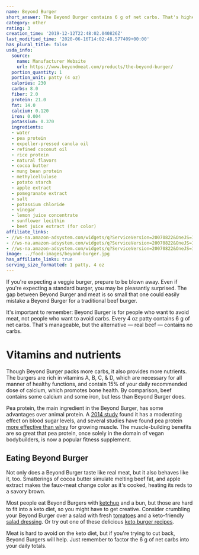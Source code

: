 ```yaml
---
name: Beyond Burger
short_answer: The Beyond Burger contains 6 g of net carbs. That's higher than a beef burger, which contains no carbs. Still, the Beyond Burger is moderately keto-friendly.
category: other
rating: 3
creation_time: '2019-12-12T22:48:02.040826Z'
last_modified_time: '2020-06-16T14:02:48.577409+00:00'
has_plural_title: false
usda_info:
  source:
    name: Manufacturer Website
    url: https://www.beyondmeat.com/products/the-beyond-burger/
  portion_quantity: 1
  portion_unit: patty (4 oz)
  calories: 230
  carbs: 8.0
  fiber: 2.0
  protein: 21.0
  fat: 14.0
  calcium: 0.120
  iron: 0.004
  potassium: 0.370
  ingredients:
  - water
  - pea protein
  - expeller-pressed canola oil
  - refined coconut oil
  - rice protein
  - natural flavors
  - cocoa butter
  - mung bean protein
  - methylcellulose
  - potato starch
  - apple extract
  - pomegranate extract
  - salt
  - potassium chloride
  - vinegar
  - lemon juice concentrate
  - sunflower lecithin
  - beet juice extract (for color)
affiliate_links:
- //ws-na.amazon-adsystem.com/widgets/q?ServiceVersion=20070822&OneJS=1&Operation=GetAdHtml&MarketPlace=US&source=ss&ref=as_ss_li_til&ad_type=product_link&tracking_id=isitketo-20&language=en_US&marketplace=amazon&region=US&placement=B07Q5V46T1&asins=B07Q5V46T1&linkId=150c720b005251db908e090c5e9a77f4&show_border=true&link_opens_in_new_window=true
- //ws-na.amazon-adsystem.com/widgets/q?ServiceVersion=20070822&OneJS=1&Operation=GetAdHtml&MarketPlace=US&source=ss&ref=as_ss_li_til&ad_type=product_link&tracking_id=isitketo-20&language=en_US&marketplace=amazon&region=US&placement=B07RHB5BGC&asins=B07RHB5BGC&linkId=4ba9bd3aac8d3a5421dc7d9dedde0a3f&show_border=true&link_opens_in_new_window=true
- //ws-na.amazon-adsystem.com/widgets/q?ServiceVersion=20070822&OneJS=1&Operation=GetAdHtml&MarketPlace=US&source=ss&ref=as_ss_li_til&ad_type=product_link&tracking_id=isitketo-20&language=en_US&marketplace=amazon&region=US&placement=B07RHBTLB8&asins=B07RHBTLB8&linkId=48b1972ea6a8281a32906da0ee537775&show_border=true&link_opens_in_new_window=true
image: ../food-images/beyond-burger.jpg
has_affiliate_links: true
serving_size_formatted: 1 patty, 4 oz
---
```

If you're expecting a veggie burger, prepare to be blown away. Even if you're expecting a standard burger, you may be pleasantly surprised. The gap between Beyond Burger and meat is so small that one could easily mistake a Beyond Burger for a traditional beef burger.

It's important to remember: Beyond Burger is for people who want to avoid meat, not people who want to avoid carbs. Every 4 oz patty contains 6 g of net carbs. That's manageable, but the alternative &mdash; real beef &mdash; contains no carbs.

# Vitamins and nutrients

Though Beyond Burger packs more carbs, it also provides more nutrients. The burgers are rich in vitamins A, B, C, & D, which are necessary for all manner of healthy functions, and contain 15% of your daily recommended dose of calcium, which promotes bone health. By comparison, beef contains some calcium and some iron, but less than Beyond Burger does.

Pea protein, the main ingredient in the Beyond Burger, has some advantages over animal protein. A [2014 study](https://www.ncbi.nlm.nih.gov/pubmed/25302637) found it has a moderating effect on blood sugar levels, and several studies have found pea protein [more effective than whey](https://www.ncbi.nlm.nih.gov/pubmed/25628520) for growing muscle. The muscle-building benefits are so great that pea protein, once solely in the domain of vegan bodybuilders, is now a popular fitness supplement.

## Eating Beyond Burger

Not only does a Beyond Burger taste like real meat, but it also behaves like it, too. Smatterings of cocoa butter simulate melting beef fat, and apple extract makes the faux-meat change color as it's cooked, heating its reds to a savory brown.

Most people eat Beyond Burgers with [ketchup](/ketchup) and a bun, but those are hard to fit into a keto diet, so you might have to get creative. Consider crumbling your Beyond Burger over a salad with fresh [tomatoes](/tomatoes) and a keto-friendly [salad dressing](/ranch-dressing). Or try out one of these delicious [keto burger recipes](https://recipe-search.isitketo.org/?q=burger&category=entree).

Meat is hard to avoid on the keto diet, but if you're trying to cut back, Beyond Burgers will help. Just remember to factor the 6 g of net carbs into your daily totals.
